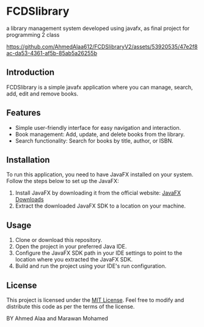# FCDSlibrary
a library management system developed using javafx, as final project for programming 2 class





https://github.com/AhmedAlaa612/FCDSlibraryV2/assets/53920535/47e2f8ac-da53-4361-af5b-85ab5a26255b







## Introduction
FCDSlibrary is a simple javafx application where you can manage, search, add, edit and remove books.

## Features
- Simple user-friendly interface for easy navigation and interaction.
- Book management: Add, update, and delete books from the library.
- Search functionality: Search for books by title, author, or ISBN.

## Installation
To run this application, you need to have JavaFX installed on your system.
Follow the steps below to set up the JavaFX:

1. Install JavaFX by downloading it from the official website: [JavaFX Downloads](https://openjfx.io/)
2. Extract the downloaded JavaFX SDK to a location on your machine.

## Usage
1. Clone or download this repository.
2. Open the project in your preferred Java IDE.
3. Configure the JavaFX SDK path in your IDE settings to point to the location where you extracted the JavaFX SDK.
4. Build and run the project using your IDE's run configuration.

## License
This project is licensed under the [MIT License](LICENSE). Feel free to modify and distribute this code as per the terms of the license.

BY Ahmed Alaa and Marawan Mohamed


